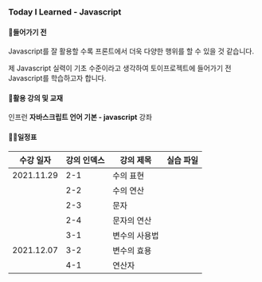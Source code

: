 ### Today I Learned - Javascript



#### 🔨들어가기 전

Javascript를 잘 활용할 수록 프론트에서 더욱 다양한 행위를 할 수 있을 것 같습니다.

제 Javascript 실력이 기초 수준이라고 생각하여 토이프로젝트에 들어가기 전 Javascript를 학습하고자 합니다.



#### 🎁활용 강의 및 교재

인프런 **자바스크립트 언어 기본 - javascript** 강좌



#### ✍🏻일정표

| 수강 일자  | 강의 인덱스 | 강의 제목     | 실습 파일 |
| ---------- | ----------- | ------------- | --------- |
| 2021.11.29 | 2-1         | 수의 표현     |           |
|            | 2-2         | 수의 연산     |           |
|            | 2-3         | 문자          |           |
|            | 2-4         | 문자의 연산   |           |
|            | 3-1         | 변수의 사용법 |           |
| 2021.12.07 | 3-2         | 변수의 효용   |           |
|            | 4-1         | 연산자        |           |

